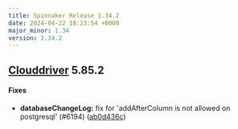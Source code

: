 ```yaml
---
title: Spinnaker Release 1.34.2
date: 2024-04-22 18:23:54 +0000
major_minor: 1.34
version: 1.34.2
---
```


## [Clouddriver](#clouddriver) 5.85.2

#### Fixes

* **databaseChangeLog:**   fix for 'addAfterColumn is not allowed on postgresql' (#6194) ([ab0d436c](https://github.com/spinnaker/clouddriver/commit/ab0d436ca88d09e82a974c0e97ed81bf14397c6d))
